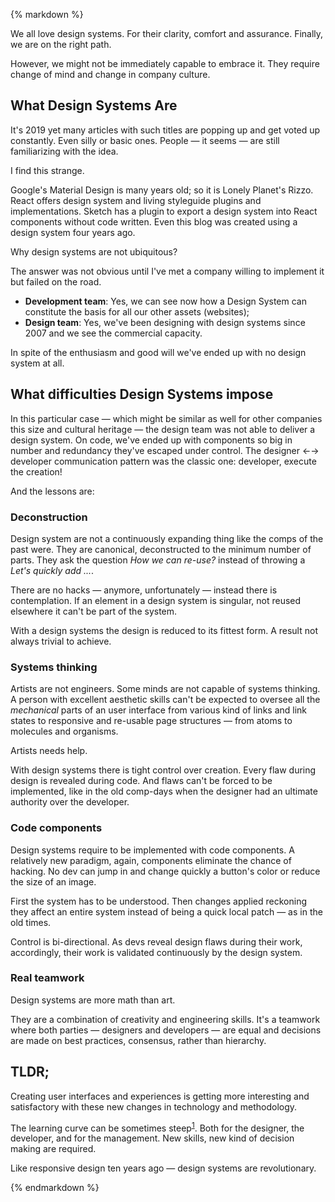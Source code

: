 {% markdown %}

We all love design systems. For their clarity, comfort and assurance. Finally, we are on the right path.

However, we might not be immediately capable to embrace it. They require change of mind and change in company culture.

## What Design Systems Are

It's 2019 yet many articles with such titles are popping up and get voted up constantly. Even silly or basic ones. People &mdash; it seems &mdash; are still familiarizing with the idea.

I find this strange.

Google's Material Design is many years old; so it is Lonely Planet's Rizzo. React offers design system and living styleguide plugins and implementations. Sketch has a plugin to export a design system into React components without code written. Even this blog was created using a design system four years ago.

Why design systems are not ubiquitous?

The answer was not obvious until I've met a company willing to implement it but failed on the road.

- **Development team**: Yes, we can see now how a Design System can constitute the basis for all our other assets (websites);
- **Design team**: Yes, we've been designing with design systems since 2007 and we see the commercial capacity.

In spite of the enthusiasm and good will we've ended up with no design system at all.

## What difficulties Design Systems impose

In this particular case &mdash; which might be similar as well for other companies this size and cultural heritage &mdash; the design team was not able to deliver a design system. On code, we've ended up with components so big in number and redundancy they've escaped under control. The designer &larr;&rarr; developer communication pattern was the classic one: developer, execute the creation!

And the lessons are:

### Deconstruction

Design system are not a continuously expanding thing like the comps of the past were. They are canonical, deconstructed to the minimum number of parts. They ask the question _How we can re-use?_ instead of throwing a _Let's quickly add ..._.

There are no hacks &mdash; anymore, unfortunately &mdash; instead there is contemplation. If an element in a design system is singular, not reused elsewhere it can't be part of the system.

With a design systems the design is reduced to its fittest form. A result not always trivial to achieve.

### Systems thinking

Artists are not engineers. Some minds are not capable of systems thinking. A person with excellent aesthetic skills can't be expected to oversee all the _mechanical_ parts of an user interface from various kind of links and link states to responsive and re-usable page structures &mdash; from atoms to molecules and organisms.

Artists needs help.

With design systems there is tight control over creation. Every flaw during design is revealed during code. And flaws can't be forced to be implemented, like in the old comp-days when the designer had an ultimate authority over the developer.

### Code components

Design systems require to be implemented with code components. A relatively new paradigm, again, components eliminate the chance of hacking. No dev can jump in and change quickly a button's color or reduce the size of an image.

First the system has to be understood. Then changes applied reckoning they affect an entire system instead of being a quick local patch &mdash; as in the old times.

Control is bi-directional. As devs reveal design flaws during their work, accordingly, their work is validated continuously by the design system.

### Real teamwork

Design systems are more math than art.

They are a combination of creativity and engineering skills. It's a teamwork where both parties &mdash; designers and developers &mdash; are equal and decisions are made on best practices, consensus, rather than hierarchy.

## TLDR;

Creating user interfaces and experiences is getting more interesting and satisfactory with these new changes in technology and methodology.

The learning curve can be sometimes steep<sup id="footnote--1">[1](#footnotes--1)</sup>. Both for the designer, the developer, and for the management. New skills, new kind of decision making are required.

Like responsive design ten years ago &mdash; design systems are revolutionary.

{% endmarkdown %}
